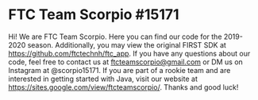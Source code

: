 # FTC Team Scorpio #15171

Hi! We are FTC Team Scorpio. Here you can find our code for the 2019-2020 season. Additionally, you may view the original FIRST SDK at https://github.com/ftctechnh/ftc_app. If you have any questions about our code, feel free to contact us at ftcteamscorpio@gmail.com or DM us on Instagram at @scorpio15171. If you are part of a rookie team and are interested in getting started with Java, visit our website at https://sites.google.com/view/ftcteamscorpio/. Thanks and good luck!